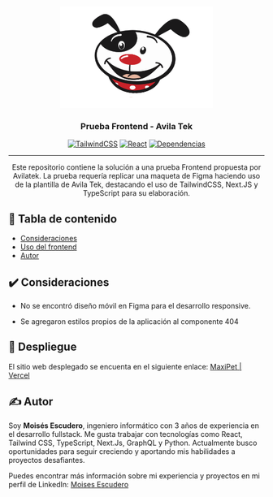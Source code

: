 <p align="center">
  <a href="https://avilatek-maxipet-git-master-maec2204.vercel.app" rel="noopener">
 <img width=300px height=200px src="https://raw.githubusercontent.com/maec2204/avilatek-maxipet/develop/public/dog.png" alt="Project logo"></a>
</p>

<h3 align="center">Prueba Frontend - Avila Tek</h3>

<div align="center">


[![TailwindCSS](https://img.shields.io/badge/tailwindcss-3.3.1-blue.svg)]()
[![React](https://img.shields.io/badge/React-blue.svg)]()
[![Dependencias](https://img.shields.io/badge/dependencies-up%20to%20date-brightgreen)](#consideration)

</div>

---

<p align="center"> Este repositorio contiene la solución a una prueba Frontend propuesta por Avilatek. La prueba requería replicar una maqueta de Figma haciendo uso de la plantilla de Avila Tek, destacando el uso de TailwindCSS, Next.JS y TypeScript para su elaboración.
    <br>
</p>

## 📝 Tabla de contenido

- [Consideraciones](#consideration)
- [Uso del frontend](#deploy)
- [Autor](#authors)

## ✔️ Consideraciones <a name = "consideration"></a>

* No se encontró diseño móvil en Figma para el desarrollo responsive.

* Se agregaron estilos propios de la aplicación al componente 404

## 🚀 Despliegue <a name = "deploy"></a>
<p> El sitio web desplegado se encuenta en el siguiente enlace: <a href="https://avilatek-maxipet-git-master-maec2204.vercel.app">MaxiPet | Vercel</a></p>


## ✍️ Autor <a name = "authors"></a>

<p> Soy <b>Moisés Escudero</b>, ingeniero informático con 3 años de experiencia en el desarrollo fullstack. Me gusta trabajar con tecnologías como React, Tailwind CSS, TypeScript, Next.Js, GraphQL y Python. Actualmente busco oportunidades para seguir creciendo y aportando mis habilidades a proyectos desafiantes. </p>
<p> Puedes encontrar más información sobre mi experiencia y proyectos en mi perfil de LinkedIn: <a href="https://www.linkedin.com/in/moisesescudero/">Moises Escudero</a></p>
 <br>
